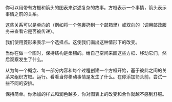 你可以用带有方框和箭头的图表来讲述复杂的故事。方框表示一个事情，箭头表示事情之前的关系。

这些关系可以是单向的（例如将一个包裹扔到一个邮箱里）或双向的（调用邮政服务来查看它是否被传递）。

我们使用菱形来表示一个选择点。这使我们画出这种情形下的改变。

当你在做一个图时，保持结构是柔韧的。给自己空间来画这些方框、移动它们，然后观察发生了什么。

从为每一个概念、每一部分内容和每个过程创建一个方框开始，基于彼此之间的关系来组织方框。运行。看看当你移动事情是发生了什么。在你添加箭头前，尝试一些不同的安排。

保持简单。你添加的样式和润色越多，你对图表上的改变和合作就越不感到舒服。